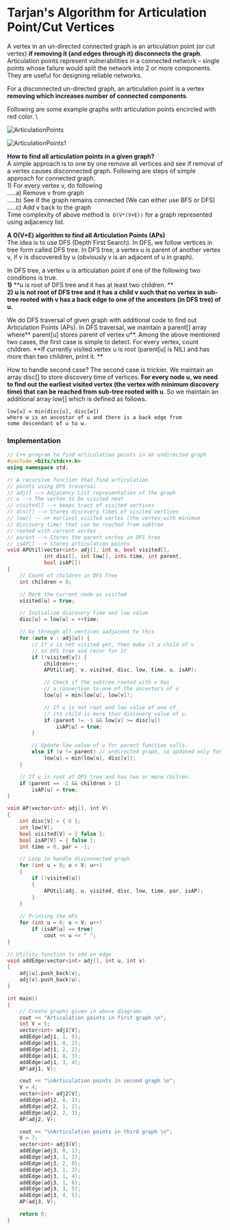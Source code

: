 # Tarjan's Algorithm for Articulation Point/Cut Vertices

A vertex in an un-directed connected graph is an articulation point (or cut vertex) **if removing it (and edges through it) disconnects the graph**. Articulation points represent vulnerabilities in a connected network – single points whose failure would split the network into 2 or more components. They are useful for designing reliable networks. 

For a disconnected un-directed graph, an articulation point is a vertex **removing which increases number of connected components**.

Following are some example graphs with articulation points encircled with red color. \
 

![ArticulationPoints](https://media.geeksforgeeks.org/wp-content/cdn-uploads/ArticulationPoints-300x189.png)

![ArticulationPoints1](https://media.geeksforgeeks.org/wp-content/cdn-uploads/ArticulationPoints1-129x300.png)

**How to find all articulation points in a given graph?** \
A simple approach is to one by one remove all vertices and see if removal of a vertex causes disconnected graph. Following are steps of simple approach for connected graph.\
1\) For every vertex v, do following \
…..a) Remove v from graph \
..…b) See if the graph remains connected (We can either use BFS or DFS) \
…..c) Add v back to the graph\
Time complexity of above method is` O(V*(V+E))` for a graph represented using adjacency list.

**A O(V+E) algorithm to find all Articulation Points (APs)** \
The idea is to use DFS (Depth First Search). In DFS, we follow vertices in tree form called DFS tree. In DFS tree, a vertex u is parent of another vertex v, if v is discovered by u (obviously v is an adjacent of u in graph). 

In DFS tree, a vertex u is articulation point if one of the following two conditions is true. \
**1)** **u is root of DFS tree and it has at least two children. **\
**2)** **u is not root of DFS tree and it has a child v such that no vertex in sub-tree rooted with v has a back edge to one of the ancestors (in DFS tree) of u.**

We do DFS traversal of given graph with additional code to find out Articulation Points (APs). In DFS traversal, we maintain a parent\[] array where** parent\[u] stores parent of vertex u**. Among the above mentioned two cases, the first case is simple to detect. For every vertex, count children. **If currently visited vertex u is root (parent\[u] is NIL) and has more than two children, print it. **

How to handle second case? The second case is trickier. We maintain an array disc\[] to store discovery time of vertices. **For every node u, we need to find out the earliest visited vertex (the vertex with minimum discovery time) that can be reached from sub-tree rooted with u**. So we maintain an additional array low\[] which is defined as follows.  

```
low[u] = min(disc[u], disc[w]) 
where w is an ancestor of u and there is a back edge from 
some descendant of u to w.
```

### Implementation

```cpp
// C++ program to find articulation points in an undirected graph
#include <bits/stdc++.h>
using namespace std;

// A recursive function that find articulation
// points using DFS traversal
// adj[] --> Adjacency List representation of the graph
// u --> The vertex to be visited next
// visited[] --> keeps tract of visited vertices
// disc[] --> Stores discovery times of visited vertices
// low[] -- >> earliest visited vertex (the vertex with minimum
// discovery time) that can be reached from subtree
// rooted with current vertex
// parent --> Stores the parent vertex in DFS tree
// isAP[] --> Stores articulation points
void APUtil(vector<int> adj[], int u, bool visited[],
			int disc[], int low[], int& time, int parent,
			bool isAP[])
{
	// Count of children in DFS Tree
	int children = 0;

	// Mark the current node as visited
	visited[u] = true;

	// Initialize discovery time and low value
	disc[u] = low[u] = ++time;

	// Go through all vertices aadjacent to this
	for (auto v : adj[u]) {
		// If v is not visited yet, then make it a child of u
		// in DFS tree and recur for it
		if (!visited[v]) {
			children++;
			APUtil(adj, v, visited, disc, low, time, u, isAP);

			// Check if the subtree rooted with v has
			// a connection to one of the ancestors of u
			low[u] = min(low[u], low[v]);

			// If u is not root and low value of one of
			// its child is more than discovery value of u.
			if (parent != -1 && low[v] >= disc[u])
				isAP[u] = true;
		}

		// Update low value of u for parent function calls.
		else if (v != parent) // undirected graph, so updated only for non-parent
			low[u] = min(low[u], disc[v]);
	}

	// If u is root of DFS tree and has two or more chilren.
	if (parent == -1 && children > 1)
		isAP[u] = true;
}

void AP(vector<int> adj[], int V)
{
	int disc[V] = { 0 };
	int low[V];
	bool visited[V] = { false };
	bool isAP[V] = { false };
	int time = 0, par = -1;

	// Loop to handle disconnected graph
	for (int u = 0; u < V; u++)
	{
		if (!visited[u])
		{
			APUtil(adj, u, visited, disc, low, time, par, isAP);
		}
	}
	
	// Printing the APs
	for (int u = 0; u < V; u++)
		if (isAP[u] == true)
			cout << u << " ";
}

// Utility function to add an edge
void addEdge(vector<int> adj[], int u, int v)
{
	adj[u].push_back(v);
	adj[v].push_back(u);
}

int main()
{
	// Create graphs given in above diagrams
	cout << "Articulation points in first graph \n";
	int V = 5;
	vector<int> adj1[V];
	addEdge(adj1, 1, 0);
	addEdge(adj1, 0, 2);
	addEdge(adj1, 2, 1);
	addEdge(adj1, 0, 3);
	addEdge(adj1, 3, 4);
	AP(adj1, V);

	cout << "\nArticulation points in second graph \n";
	V = 4;
	vector<int> adj2[V];
	addEdge(adj2, 0, 1);
	addEdge(adj2, 1, 2);
	addEdge(adj2, 2, 3);
	AP(adj2, V);

	cout << "\nArticulation points in third graph \n";
	V = 7;
	vector<int> adj3[V];
	addEdge(adj3, 0, 1);
	addEdge(adj3, 1, 2);
	addEdge(adj3, 2, 0);
	addEdge(adj3, 1, 3);
	addEdge(adj3, 1, 4);
	addEdge(adj3, 1, 6);
	addEdge(adj3, 3, 5);
	addEdge(adj3, 4, 5);
	AP(adj3, V);

	return 0;
}

```
